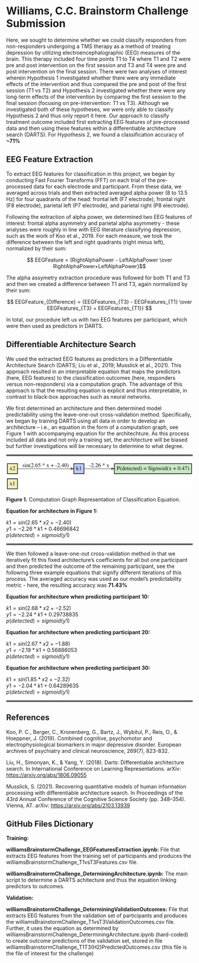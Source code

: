 # Williams, C.C. Brainstorm Challenge Submission
Here, we sought to determine whether we could classify responders from non-responders undergoing a TMS therapy as a method of treating depression by utilizing electroencephalographic (EEG) measures of the brain. This therapy included four time points T1 to T4 where T1 and T2 were pre and post intervention on the first session and T3 and T4 were pre and post intervention on the final session. There were two analyses of interest wherein Hypothesis 1 investigated whether there were any immediate effects of the intervention and thus compared the pre and post of the first session (T1 vs T2) and Hypothesis 2 investigated whether there were any long-term effects of the intervention by comparing the first session to the final session (focusing on pre-intervention: T1 vs T3). Although we investigated both of these hypotheses, we were only able to classify Hypothesis 2 and thus only report it here. Our approach to classify treatment outcome included first extracting EEG features of pre-processed data and then using these features within a differentiable architecture search (DARTS). For Hypothesis 2, we found a classification accuracy of **~71%**
  
## EEG Feature Extraction
To extract EEG features for classification in this project, we began by conducting Fast Fourier Transforms (FFT) on each trial of the pre-processed data for each electrode and participant. From these data, we averaged across trials and then extracted averaged alpha power (8 to 13.5 Hz) for four quadrants of the head: frontal left (F7 electrode), frontal right (F8 electrode), parietal left (P7 electrode), and parietal right (P8 electrode).
  
Following the extraction of alpha power, we determined two EEG features of interest: frontal alpha asymmetry and parietal alpha asymmetry - these analyses were roughly in line with EEG literature classifying depression, such as the work of Koo et al., 2019. For each measure, we took the difference between the left and right quadrants (right minus left), normalized by their sum:
  
$$ EEGFeature = {RightAlphaPower - LeftAlphaPower \over RightAlphaPower+LeftAlphaPower}$$

The alpha assymetry extraction procedure was followed for both T1 and T3 and then we created a difference between T1 and T3, again normalized by their sum:
  
$$ EEGFeature_{Difference} = {EEGFeatures_{T3} - EEGFeatures_{T1} \over EEGFeatures_{T3} + EEGFeatures_{T1}} $$

In total, our procedure left us with two EEG features per participant, which were then used as predictors in DARTS.
  
## Differentiable Architecture Search
We used the extracted EEG features as predictors in a Differentiable Architecture Search (DARTS; Liu et al., 2019; Musslick et al., 2021). This approach resulted in an interpretable equation that maps the predictors (here, EEG features) to the classification outcomes (here, responders versus non-responders) via a computation graph. The advantage of this approach is that the resulting equation is explicit and thus interpretable, in contrast to black-box approaches such as neural networks. 

We first determined an architecture and then determined model predictability using the leave-one-out cross-validation method. Specifically, we began by training DARTS using all data in order to develop an architecture – i.e., an equation in the form of a computation graph, see Figure 1 with accompanying equation for the architechture. As this process included all data and not only a training set, the architecture will be biased but further investigations will be necessary to determine to what degree. 

<hr style="border:2px solid gray">
  
![Alt text](/Images/williamsBrainstormChallenge_Figure1.svg "Figure 2. Example Architecture")

**Figure 1.** Computation Graph Representation of Classification Equation.

**Equation for architecture in Figure 1:**

$k1 = sin(2.65 * x2 + -2.40)$  
$y1 = -2.26 * k1 + 0.46696842$  
$p(detected) = sigmoid(y1)$  

<hr style="border:2px solid gray">

We then followed a leave-one-out cross-validation method in that we iteratively fit this fixed architecture’s coefficients for all but one participant and then predicted the outcome of the remaining participant, see the following three example equations that signify different iterations of this process. The averaged accuracy was used as our model’s predictability metric - here, the resulting accuracy was **71.43%**

**Equation for architecture when predicting participant 10:**

$k1 = sin(2.68 * x2 + -2.52)$  
$y1 = -2.24 * k1 + 0.29738835$  
$p(detected) = sigmoid(y1)$  

  
**Equation for architecture when predicting participant 20:**

$k1 = sin(2.67 * x2 + -1.88)$  
$y1 = -2.19 * k1 + 0.56886053$  
$p(detected) = sigmoid(y1)$  


**Equation for architecture when predicting participant 30:**

$k1 = sin(1.85 * x2 + -2.32)$  
$y1 = -2.04 * k1 + 0.64289635$  
$p(detected) = sigmoid(y1)$  

<hr style="border:2px solid gray">

## References

Koo, P. C., Berger, C., Kronenberg, G., Bartz, J., Wybitul, P., Reis, O., & Hoeppner, J. (2019). Combined cognitive, psychomotor and electrophysiological biomarkers in major depressive disorder. European archives of psychiatry and clinical neuroscience, 269(7), 823-832.

Liu, H., Simonyan, K., & Yang, Y. (2018). Darts: Differentiable architecture search. In International Conference on Learning Representations. arXiv: https://arxiv.org/abs/1806.09055

Musslick, S. (2021). Recovering quantitative models of human information processing with differentiable architecture search. In Proceedings of the 43rd Annual Conference of the Cognitive Science Society (pp. 348–354). Vienna, AT. arXiv: https://arxiv.org/abs/2103.13939

## GitHub Files Dictionary

**Training:**

**williamsBrainstormChallenge_EEGFeaturesExtraction.ipynb:** File that extracts EEG features from the training set of participants and produces the williamsBrainstormChallenge_T1vsT3Features.csv file.

**williamsBrainstormChallenge_DeterminingArchitecture.ipynb:** The main script to determine a DARTS achitecture and thus the equation linking predictors to outcomes.

**Validation:**

**williamsBrainstormChallenge_DeterminingValidationOutcomes:** File that extracts EEG features from the validation set of participants and produces the williamsBrainstormChallenge_T1vsT3ValidationOutcomes.csv file. Further, it uses the equation as determined by williamsBrainstormChallenge_DeterminingArchitecture.ipynb (hard-coded) to create outcome predictions of the validation set, stored in file williamsBrainstormChallenge_T1T3(H2)PredictedOutcomes.csv (this file is the file of interest for the challenge)
